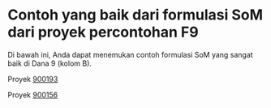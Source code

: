 # **Contoh yang baik dari formulasi SoM dari proyek percontohan F9**

Di bawah ini, Anda dapat menemukan contoh formulasi SoM yang sangat baik di Dana 9 (kolom B).

Proyek [900193](https://docs.google.com/spreadsheets/d/1bnPvOxipiGskQSbhJDOecoQMlqsyRiR4ni8O47jXVhg/edit#gid=1672366179)

Proyek [900156](https://docs.google.com/spreadsheets/d/1tZLWkXqWKdM7-tmfQOeAqA3OCSJ1gu_hb2zikrmZb2I/edit#gid=1672366179)
